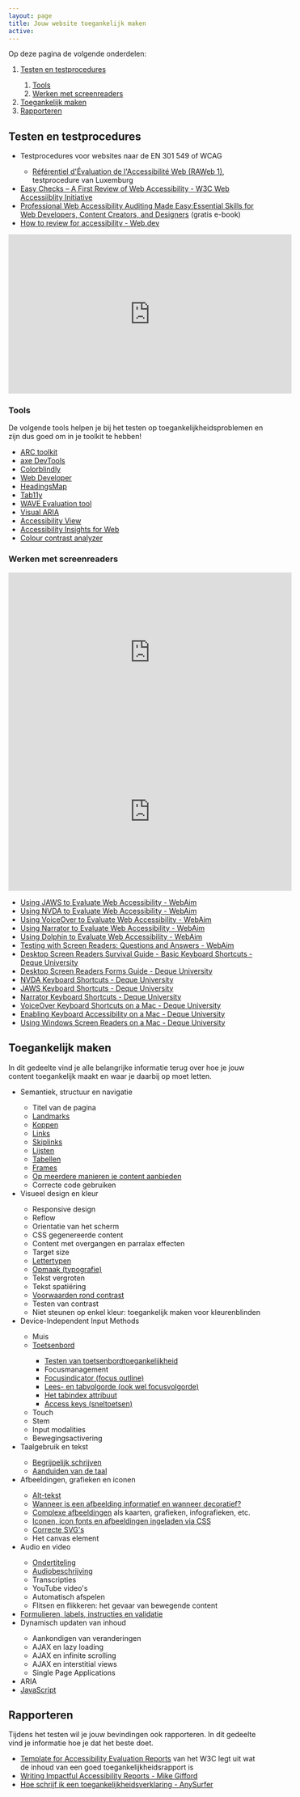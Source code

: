 ```yaml
---
layout: page
title: Jouw website toegankelijk maken
active: 
---
```


Op deze pagina de volgende onderdelen:
<ol>
    <li><a href="#testen">Testen en testprocedures</a></li>
    <ol>
        <li><a href="#tools">Tools</a></li>
        <li><a href="#screenreaders">Werken met screenreaders</a></li>
    </ol>
    <li><a href="#maken">Toegankelijk maken</a></li>
    <li><a href="#rapporteren">Rapporteren</a></li>
</ol>

<h2 id="testen">Testen en testprocedures</h2>
<ul>
    <li>Testprocedures voor websites naar de EN 301 549 of WCAG</li>
        <ul>
            <li><a href="https://accessibilite.public.lu/fr/raweb1/index.html">Référentiel d'Évaluation de l'Accessibilité Web (RAWeb 1)</a>, testprocedure van Luxemburg</li>
        </ul>
    <li><a href="https://www.w3.org/WAI/test-evaluate/preliminary/">Easy Checks – A First Review of Web Accessibility - W3C Web Accessiiblity Initiative</a></li>
    <li><a href="https://pressbooks.library.torontomu.ca/pwaa/">Professional Web Accessibility Auditing Made Easy:Essential Skills for Web Developers, Content Creators, and Designers</a> (gratis e-book)</li>
    <li><a href="https://web.dev/articles/how-to-review">How to review for accessibility - Web.dev</a></li>
</ul>

<iframe width="560" height="315" src="https://www.youtube.com/embed/cOmehxAU_4s?si=zX0j0wFvAcnx41JH" title="Video: How I do an accessibility check" frameborder="0" allow="accelerometer; autoplay; clipboard-write; encrypted-media; gyroscope; picture-in-picture; web-share" referrerpolicy="strict-origin-when-cross-origin" allowfullscreen></iframe>

<h3 id="tools">Tools</h3>
<p>De volgende tools helpen je bij het testen op toegankelijkheidsproblemen en zijn dus goed om in je toolkit te hebben!</p>
<ul>
    <li><a href="https://chromewebstore.google.com/detail/arc-toolkit/chdkkkccnlfncngelccgbgfmjebmkmce">ARC toolkit</a></li>
    <li><a href="https://chromewebstore.google.com/detail/axe-devtools-web-accessib/lhdoppojpmngadmnindnejefpokejbdd">axe DevTools</a></li>
    <li><a href="https://chromewebstore.google.com/detail/colorblindly/floniaahmccleoclneebhhmnjgdfijgg">Colorblindly</a></li>
    <li><a href="https://chromewebstore.google.com/detail/web-developer/bfbameneiokkgbdmiekhjnmfkcnldhhm">Web Developer</a></li>
    <li><a href="https://chromewebstore.google.com/detail/headingsmap/flbjommegcjonpdmenkdiocclhjacmbi">HeadingsMap</a></li>
    <li><a href="https://chromewebstore.google.com/detail/taba11y/aocppmckdocdjkphmofnklcjhdidgmga">Tab11y</a></li>
    <li><a href="https://chromewebstore.google.com/detail/wave-evaluation-tool/jbbplnpkjmmeebjpijfedlgcdilocofh">WAVE Evaluation tool</a></li>
    <li><a href="https://chromewebstore.google.com/detail/visual-aria/lhbmajchkkmakajkjenkchhnhbadmhmk">Visual ARIA</a></li>
    <li><a href="https://chromewebstore.google.com/detail/accessibility-view/ekpmnemcmjcimpnmofmiaeoggjkjohjg">Accessibility View</a></li>
    <li><a href="https://chromewebstore.google.com/detail/accessibility-insights-fo/pbjjkligggfmakdaogkfomddhfmpjeni">Accessibility Insights for Web</a></li>
    <li><a href="https://www.tpgi.com/color-contrast-checker/">Colour contrast analyzer</a></li>
</ul>

<h3 id="screenreaders">Werken met screenreaders</h3>

<iframe width="560" height="315" src="https://www.youtube.com/embed/Jao3s_CwdRU?si=XgBuLjUkqHGdfVoS" title="Video: Screen reader basics: NVDA" frameborder="0" allow="accelerometer; autoplay; clipboard-write; encrypted-media; gyroscope; picture-in-picture; web-share" referrerpolicy="strict-origin-when-cross-origin" allowfullscreen></iframe>

<iframe width="560" height="315" src="https://www.youtube.com/embed/5R-6WvAihms?si=EkOnWfbenPJ3fxKs" title="Video: Screen reader basics: VoiceOver" frameborder="0" allow="accelerometer; autoplay; clipboard-write; encrypted-media; gyroscope; picture-in-picture; web-share" referrerpolicy="strict-origin-when-cross-origin" allowfullscreen></iframe>

<ul>
    <li><a href="https://webaim.org/articles/jaws/">Using JAWS to Evaluate Web Accessibility - WebAim</a></li>
    <li><a href="https://webaim.org/articles/nvda/">Using NVDA to Evaluate Web Accessibility - WebAim</a></li>
    <li><a href="https://webaim.org/articles/voiceover/">Using VoiceOver to Evaluate Web Accessibility - WebAim</a></li>
    <li><a href="https://webaim.org/articles/narrator/">Using Narrator to Evaluate Web Accessibility - WebAim</a></li>
    <li><a href="https://webaim.org/articles/dolphin/">Using Dolphin to Evaluate Web Accessibility - WebAim</a></li>
    <li><a href="https://webaim.org/articles/screenreader_testing/">Testing with Screen Readers: Questions and Answers - WebAim</a></li>
    <li><a href="https://dequeuniversity.com/screenreaders/survival-guide">Desktop Screen Readers Survival Guide - Basic Keyboard Shortcuts - Deque University</a></li>
    <li><a href="https://dequeuniversity.com/screenreaders/forms-guide">Desktop Screen Readers Forms Guide - Deque University</a></li>
    <li><a href="https://dequeuniversity.com/screenreaders/nvda-keyboard-shortcuts">NVDA Keyboard Shortcuts - Deque University</a></li>
    <li><a href="https://dequeuniversity.com/screenreaders/jaws-keyboard-shortcuts">JAWS Keyboard Shortcuts - Deque University</a></li>
    <li><a href="https://dequeuniversity.com/screenreaders/narrator-keyboard-shortcuts">Narrator Keyboard Shortcuts - Deque University</a></li>
    <li><a href="https://dequeuniversity.com/screenreaders/voiceover-keyboard-shortcuts">VoiceOver Keyboard Shortcuts on a Mac - Deque University</a></li>
    <li><a href="https://dequeuniversity.com/mac/keyboard-access-mac">Enabling Keyboard Accessibility on a Mac - Deque University</a></li>
    <li><a href="https://dequeuniversity.com/mac/windows-screen-readers">Using Windows Screen Readers on a Mac - Deque University</a></li>
</ul>

<h2 id="maken">Toegankelijk maken</h2>
<p>In dit gedeelte vind je alle belangrijke informatie terug over hoe je jouw content toegankelijk maakt en waar je daarbij op moet letten.</p>

<ul>
    <li>Semantiek, structuur en navigatie</li>
        <ul>
            <li>Titel van de pagina</li>
            <li><a href="/website/landmarks.html">Landmarks</a></li>
            <li><a href="/website/koppen.html">Koppen</a></li>
            <li><a href="/website/links.html">Links</a></li>
            <li><a href="/website/skipnav.html">Skiplinks</a></li>
            <li><a href="/website/lijsten.html">Lijsten</a></li>
            <li><a href="/website/tabellen.html">Tabellen</a></li>
            <li><a href="/website/frames.html">Frames</a></li>
            <li><a href="/website/sitesearch_sitemaps.html">Op meerdere manieren je content aanbieden</a></li>
            <li>Correcte code gebruiken</li>
        </ul>
    <li>Visueel design en kleur</li>
        <ul>
            <li>Responsive design</li>
            <li>Reflow</li>
            <li>Orientatie van het scherm</li>
            <li>CSS gegenereerde content</li>
            <li>Content met overgangen en parralax effecten</li>
            <li>Target size</li>
            <li><a href="/website/fonts.html">Lettertypen</a></li>
            <li><a href="/website/typografie.html">Opmaak (typografie)</a></li>
            <li>Tekst vergroten</li>
            <li>Tekst spatiëring</li>
            <li><a href="/website/contrast.html">Voorwaarden rond contrast</a></li>
            <li>Testen van contrast</li>
            <li>Niet steunen op enkel kleur: toegankelijk maken voor kleurenblinden</li>
        </ul>
    <li>Device-Independent Input Methods</li>
        <ul>
            <li>Muis</li>
            <li><a href="/website/toetsenbord.html">Toetsenbord</a></li>
                <ul>
                    <li><a href="/website/toetsenbord_testen.html">Testen van toetsenbordtoegankelijkheid</a></li>
                    <li>Focusmanagement</li>
                    <li><a href="/website/focus.html">Focusindicator (focus outline)</a></li>
                    <li><a href="/website/
            toetsenbord.html#lees--en-tabvolgorde-ook-wel-focusvolgorde">Lees- en tabvolgorde (ook wel focusvolgorde)</a></li>
                    <li><a href="/website/tabindex.html">Het tabindex attribuut</a></li>
                    <li><a href="/website/accesskeys.html">Access keys (sneltoetsen)</a></li>
                </ul>
            <li>Touch</li>
            <li>Stem</li>
            <li>Input modalities</li>
            <li>Bewegingsactivering</li>
        </ul>
    <li>Taalgebruik en tekst</li>
        <ul>
            <li><a href="/website/begrijpelijkschrijven.html">Begrijpelijk schrijven</a></li>
            <li><a href="/website/taal.html">Aanduiden van de taal</a></li>
        </ul>
    <li>Afbeeldingen, grafieken en iconen</li>
        <ul>
            <li><a href="/website/alternatievetekst.html">Alt-tekst</a></li>
            <li><a href="/website/alternatievetekst.html#Wanneer is een afbeelding decoratief of informatief">Wanneer is een afbeelding informatief en wanneer decoratief?</a></li>
            <li><a href="/website/complexeafbeeldingen.html">Complexe afbeeldingen</a> als kaarten, grafieken, infografieken, etc.</li>
            <li><a href="/website/cssafbeeldingen.html">Iconen, icon fonts en afbeeldingen ingeladen via CSS</a></li>
            <li><a href="/website/svg.html">Correcte SVG's</a></li>
            <li>Het canvas element</li>
        </ul>
    <li>Audio en video</li>
        <ul>
            <li><a href="/website/ondertiteling_audiobeschrijving.html">Ondertiteling</a></li>
            <li><a href="/website/ondertiteling_audiobeschrijving.html">Audiobeschrijving</a></li>
            <li>Transcripties</li>
            <li>YouTube video's</li>
            <li>Automatisch afspelen</li>
            <li>Flitsen en flikkeren: het gevaar van bewegende content</li>
        </ul>
    <li><a href="/website/formulieren.html">Formulieren, labels, instructies en validatie</a></li>
    <li>Dynamisch updaten van inhoud</li>
        <ul>
            <li>Aankondigen van veranderingen</li>
            <li>AJAX en lazy loading</li>
            <li>AJAX en infinite scrolling</li>
            <li>AJAX en interstitial views</li>
            <li>Single Page Applications</li>
        </ul>
    <li>ARIA</li>
    <li><a href="/website/javascript.html">JavaScript</a></li>
</ul>

<h2 id="rapporteren">Rapporteren</h2>
<p>Tijdens het testen wil je jouw bevindingen ook rapporteren. In dit gedeelte vind je informatie hoe je dat het beste doet.</p>
<ul>
    <li><a href="https://www.w3.org/WAI/test-evaluate/report-template/">Template for Accessibility Evaluation Reports</a> van het W3C legt uit wat de inhoud van een goed toegankelijkheidsrapport is</li>
    <li><a href="https://medium.com/openconcept-stories/writing-impactful-accessibility-reports-d6cdd84356fd">Writing Impactful Accessibility Reports - Mike Gifford</a></li>
    <li><a href="https://www.anysurfer.be/nl/documentatie/artikels/detail/toegankelijkheidsverklaring">Hoe schrijf ik een toegankelijkheidsverklaring - AnySurfer</a></li>
</ul>